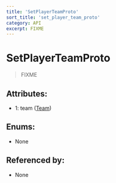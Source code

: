```yaml
---
title: 'SetPlayerTeamProto'
sort_title: 'set_player_team_proto'
category: API
excerpt: FIXME
---
```


# SetPlayerTeamProto

> FIXME

## Attributes:

- 1: team ([Team](../../enums/Team/))

## Enums:

- None

## Referenced by:

- None
